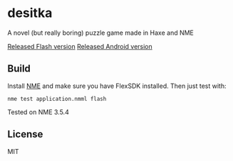 desitka
=============

A novel (but really boring) puzzle game made in Haxe and NME

[Released Flash version](http://www.kongregate.com/games/lilo/desitka)
[Released Android version](https://play.google.com/store/apps/details?id=com.pre_sence.mm.MathMachine&hl=en)

## Build

Install [NME](http://nme.io) and make sure you have FlexSDK installed. Then just test with:

    nme test application.nmml flash

Tested on NME 3.5.4

## License

MIT
